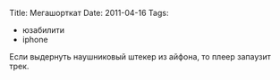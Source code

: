 Title: Мегашорткат
Date: 2011-04-16
Tags: 
  - юзабилити
  - iphone

<div class="text">Если выдернуть наушниковый штекер из айфона, то плеер запаузит трек.</div>
